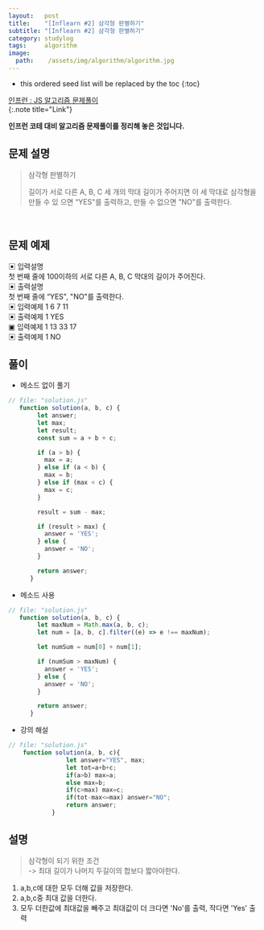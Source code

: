 ```yaml
---
layout:   post
title:    "[Inflearn #2] 삼각형 판별하기"
subtitle: "[Inflearn #2] 삼각형 판별하기"
category: studylog
tags:     algorithm
image:
  path:    /assets/img/algorithm/algorithm.jpg
---
```


<!--more-->

[인프런 : JS 알고리즘 문제풀이]:https://www.inflearn.com/course/%EC%9E%90%EB%B0%94%EC%8A%A4%ED%81%AC%EB%A6%BD%ED%8A%B8-%EC%95%8C%EA%B3%A0%EB%A6%AC%EC%A6%98-%EB%AC%B8%EC%A0%9C%ED%92%80%EC%9D%B4

* this ordered seed list will be replaced by the toc
{:toc}  

[인프런 : JS 알고리즘 문제풀이]  
{:.note title="Link"}  

__인프런 코테 대비 알고리즘 문제풀이를 정리해 놓은 것입니다.__  

## 문제 설명  
>삼각형 판별하기
>
>길이가 서로 다른 A, B, C 세 개의 막대 길이가 주어지면 이 세 막대로 삼각형을 
>만들 수 있 으면 “YES"를 출력하고, 만들 수 없으면 ”NO"를 출력한다.



<br>  

## 문제 예제  

▣ 입력설명  
첫 번째 줄에 100이하의 서로 다른 A, B, C 막대의 길이가 주어진다.  
▣ 출력설명  
첫 번째 줄에 “YES", "NO"를 출력한다.  
▣ 입력예제 1 6 7 11  
▣ 출력예제 1 YES  
▣ 입력예제 1 13 33 17  
▣ 출력예제 1 NO  


## 풀이  

* 메소드 없이 풀기
```js
// file: "solution.js"
   function solution(a, b, c) {
        let answer;
        let max;
        let result;
        const sum = a + b + c;

        if (a > b) {
          max = a;
        } else if (a < b) {
          max = b;
        } else if (max < c) {
          max = c;
        }

        result = sum - max;

        if (result > max) {
          answer = 'YES';
        } else {
          answer = 'NO';
        }

        return answer;
      }
```

* 메소드 사용
```js
// file: "solution.js"
   function solution(a, b, c) {
        let maxNum = Math.max(a, b, c);
        let num = [a, b, c].filter((e) => e !== maxNum);

        let numSum = num[0] + num[1];

        if (numSum > maxNum) {
          answer = 'YES';
        } else {
          answer = 'NO';
        }

        return answer;
      }
```

* 강의 해설
```js
// file: "solution.js"
    function solution(a, b, c){
                let answer="YES", max;
                let tot=a+b+c;
                if(a>b) max=a;
                else max=b;
                if(c>max) max=c;
                if(tot-max<=max) answer="NO"; 
                return answer;
            }
```


## 설명  

>삼각형이 되기 위한 조건  
>-> 최대 길이가 나머지 두길이의 합보다 짧아야한다.  

1. a,b,c에 대한 모두 더해 값을 저장한다.  
2. a,b,c중 최대 값을 더한다.  
3. 모두 더한값에 최대값을 빼주고 최대값이 더 크다면 'No'를 출력, 작다면 'Yes' 출력  


